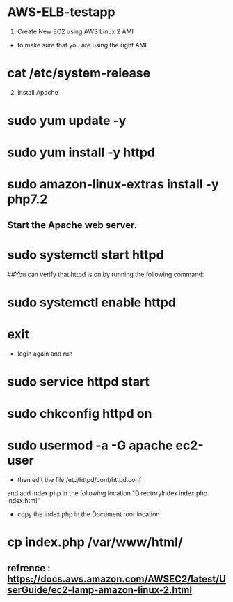 # AWS-ELB-testapp

1. Create New EC2 using AWS Linux 2 AMI 

- to make sure that you are using the right AMI 
# cat /etc/system-release

2. Install Apache 

# sudo yum update -y 
# sudo yum install -y httpd
# sudo amazon-linux-extras install -y php7.2
## Start the Apache web server.
# sudo systemctl start httpd

##You can verify that httpd is on by running the following command:
# sudo systemctl enable httpd
# exit 

- login again and run 

# sudo service httpd start
# sudo chkconfig httpd on
# sudo usermod -a -G apache ec2-user

- then edit the file  /etc/httpd/conf/httpd.conf

and add index.php in the following location "DirectoryIndex index.php index.html"

- copy the index.php in the Document roor location 

# cp index.php /var/www/html/

## refrence : https://docs.aws.amazon.com/AWSEC2/latest/UserGuide/ec2-lamp-amazon-linux-2.html
